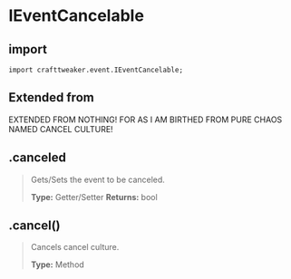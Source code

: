 # IEventCancelable 

## import
`import crafttweaker.event.IEventCancelable;`

## Extended from
EXTENDED FROM NOTHING! FOR AS I AM BIRTHED FROM PURE CHAOS NAMED CANCEL CULTURE!

## .canceled
> Gets/Sets the event to be canceled.
>
> **Type:** Getter/Setter
> **Returns:** bool

## .cancel()
> Cancels cancel culture.
>
> **Type:** Method
